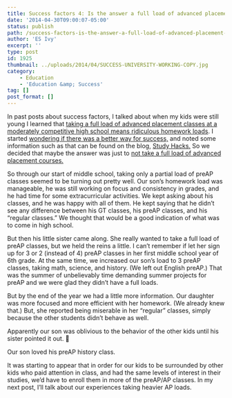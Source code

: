 ```yaml
---
title: Success factors 4: Is the answer a full load of advanced placement courses?
date: '2014-04-30T09:00:07-05:00'
status: publish
path: /success-factors-is-the-answer-a-full-load-of-advanced-placement-courses
author: 'ES Ivy'
excerpt: ''
type: post
id: 1925
thumbnail: ../uploads/2014/04/SUCCESS-UNIVERSITY-WORKING-COPY.jpg
category:
    - Education
    - 'Education &amp; Success'
tag: []
post_format: []
---
```

In past posts about success factors, I talked about when my kids were still young I learned that [taking a full load of advanced placement classes at a moderately competitive high school means ridiculous homework loads](http://192.168.1.34:4945/?p=1903 "success factors 1"). I started [wondering if there was a better way for success,](http://192.168.1.34:4945/?p=1919 "success factors") and noted some information such as that can be found on the blog, [Study Hacks.](http://calnewport.com/blog/about/ "Study Hacks") So we decided that maybe the answer was just to [not take a full load of advanced placement courses.](http://192.168.1.34:4945/?p=1920 "success factors 3")

So through our start of middle school, taking only a partial load of preAP classes seemed to be turning out pretty well. Our son’s homework load was manageable, he was still working on focus and consistency in grades, and he had time for some extracurricular activities. We kept asking about his classes, and he was happy with all of them. He kept saying that he didn’t see any difference between his GT classes, his preAP classes, and his “regular classes.” We thought that would be a good indication of what was to come in high school.

But then his little sister came along. She really wanted to take a full load of preAP classes, but we held the reins a little. I can’t remember if let her sign up for 3 or 2 (instead of 4) preAP classes in her first middle school year of 6th grade. At the same time, we increased our son’s load to 3 preAP classes, taking math, science, and history. (We left out English preAP.) That was the summer of unbelievably time demanding summer projects for preAP and we were glad they didn’t have a full loads.

But by the end of the year we had a little more information. Our daughter was more focused and more efficient with her homework. (We already knew that.) But, she reported being miserable in her “regular” classes, simply because the other students didn’t behave as well.

Apparently our son was oblivious to the behavior of the other kids until his sister pointed it out. 🙂

Our son loved his preAP history class.

It was starting to appear that in order for our kids to be surrounded by other kids who paid attention in class, and had the same levels of interest in their studies, we’d have to enroll them in more of the preAP/AP classes. In my next post, I’ll talk about our experiences taking heavier AP loads.